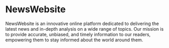 # NewsWebsite
NewsWebsite is an innovative online platform dedicated to delivering the latest news and in-depth analysis on a wide range of topics. Our mission is to provide accurate, unbiased, and timely information to our readers, empowering them to stay informed about the world around them.

